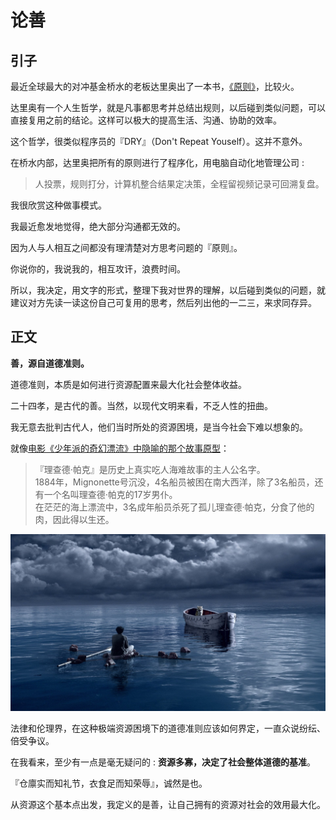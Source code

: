 # 论善
## 引子

最近全球最大的对冲基金桥水的老板达里奥出了一本书，[《原则》](http://zhibimo.com/read/wang-miao/yuan-ze/Chapter_0.html)，比较火。

达里奥有一个人生哲学，就是凡事都思考并总结出规则，以后碰到类似问题，可以直接复用之前的结论。这样可以极大的提高生活、沟通、协助的效率。

这个哲学，很类似程序员的『DRY』（Don't Repeat Youself）。这并不意外。

在桥水内部，达里奥把所有的原则进行了程序化，用电脑自动化地管理公司 :

> 人投票，规则打分，计算机整合结果定决策，全程留视频记录可回溯复盘。

我很欣赏这种做事模式。

我最近愈发地觉得，绝大部分沟通都无效的。

因为人与人相互之间都没有理清楚对方思考问题的『原则』。

你说你的，我说我的，相互攻讦，浪费时间。

所以，我决定，用文字的形式，整理下我对世界的理解，以后碰到类似的问题，就建议对方先读一读这份自己可复用的思考，然后列出他的一二三，来求同存异。

## 正文

**善，源自道德准则。**

道德准则，本质是如何进行资源配置来最大化社会整体收益。

二十四孝，是古代的善。当然，以现代文明来看，不乏人性的扭曲。

我无意去批判古代人，他们当时所处的资源困境，是当今社会下难以想象的。

就像[电影《少年派的奇幻漂流》中隐喻的那个故事原型](https://www.zhihu.com/question/20616998/answer/15761222)：

> 『理查德·帕克』是历史上真实吃人海难故事的主人公名字。  
> 1884年，Mignonette号沉没，4名船员被困在南大西洋，除了3名船员，还有一个名叫理查德·帕克的17岁男仆。  
> 在茫茫的海上漂流中，3名成年船员杀死了孤儿理查德·帕克，分食了他的肉，因此得以生还。

![thumb-1920-486154.jpg](/-/S/jpg/geWwO8yn95T4Ot1tRImmnsjP0J_5-wiF-jQshw.jpg)

法律和伦理界，在这种极端资源困境下的道德准则应该如何界定，一直众说纷纭、倍受争议。

在我看来，至少有一点是毫无疑问的 : __资源多寡，决定了社会整体道德的基准__。

『仓廪实而知礼节，衣食足而知荣辱』，诚然是也。

从资源这个基本点出发，我定义的是善，让自己拥有的资源对社会的效用最大化。